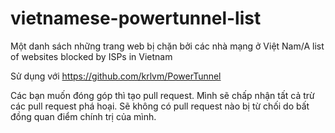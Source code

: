 # vietnamese-powertunnel-list 
Một danh sách những trang web bị chặn bởi các nhà mạng ở Việt Nam/A list of websites blocked by ISPs in Vietnam

Sử dụng với https://github.com/krlvm/PowerTunnel

Các bạn muốn đóng góp thì tạo pull request. Mình sẽ chấp nhận tất cả trừ các pull request phá hoại. Sẽ không có pull request nào bị từ chối do bất đồng quan điểm chính trị của mình.
